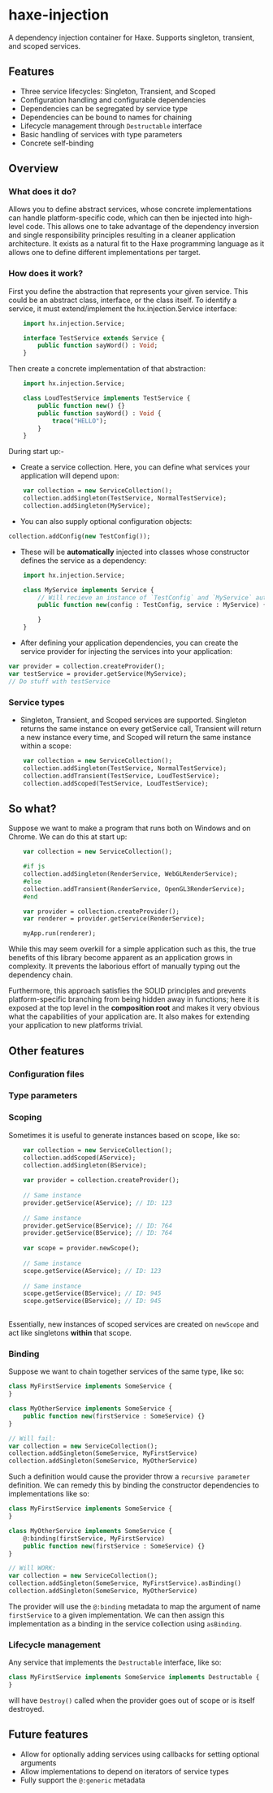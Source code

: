 # haxe-injection

A dependency injection container for Haxe. Supports singleton, transient, and scoped services.

## Features

- Three service lifecycles: Singleton, Transient, and Scoped
- Configuration handling and configurable dependencies
- Dependencies can be segregated by service type
- Dependencies can be bound to names for chaining
- Lifecycle management through `Destructable` interface
- Basic handling of services with type parameters
- Concrete self-binding

## Overview

### What does it do?

Allows you to define abstract services, whose concrete implementations can handle platform-specific code, which can then be injected into high-level code. This allows one to take advantage of the dependency inversion and single responsibility principles resulting in a cleaner application architecture. It exists as a natural fit to the Haxe programming language as it allows one to define different implementations per target.

### How does it work?

First you define the abstraction that represents your given service. This could be an abstract class, interface, or the class itself. To identify a service, it must extend/implement the hx.injection.Service interface:

```haxe
    import hx.injection.Service;

    interface TestService extends Service {
        public function sayWord() : Void;
    }
``` 

Then create a concrete implementation of that abstraction:

```haxe
    import hx.injection.Service;

    class LoudTestService implements TestService {
        public function new() {}
        public function sayWord() : Void {
            trace("HELLO");
        }
    }
``` 

During start up:-

- Create a service collection. Here, you can define what services your application will depend upon:

```haxe
    var collection = new ServiceCollection();
    collection.addSingleton(TestService, NormalTestService);
    collection.addSingleton(MyService);
``` 

- You can also supply optional configuration objects:

```haxe
collection.addConfig(new TestConfig());
```

- These will be **automatically** injected into classes whose constructor defines the service as a dependency:
```haxe
    import hx.injection.Service;

    class MyService implements Service {
        // Will recieve an instance of `TestConfig` and `MyService` automatically:
        public function new(config : TestConfig, service : MyService) {

        }
    }
``` 

- After defining your application dependencies, you can create the service provider for injecting the services into your application:

```haxe
var provider = collection.createProvider();
var testService = provider.getService(MyService);
// Do stuff with testService
```

### Service types
- Singleton, Transient, and Scoped services are supported. Singleton returns the same instance on every getService call, Transient will return a new instance every time, and Scoped will return the same instance within a scope:

```haxe
    var collection = new ServiceCollection();
    collection.addSingleton(TestService, NormalTestService);
    collection.addTransient(TestService, LoudTestService);
    collection.addScoped(TestService, LoudTestService);
```

## So what?

Suppose we want to make a program that runs both on Windows and on Chrome. We can do this at start up:

```haxe
    var collection = new ServiceCollection();

    #if js
    collection.addSingleton(RenderService, WebGLRenderService);
    #else
    collection.addTransient(RenderService, OpenGL3RenderService);
    #end

    var provider = collection.createProvider();
    var renderer = provider.getService(RenderService);

    myApp.run(renderer);
```

While this may seem overkill for a simple application such as this, the true benefits of this library become apparent as an application grows in complexity. It prevents the laborious effort of manually typing out the dependency chain.

Furthermore, this approach satisfies the SOLID principles and prevents platform-specific branching from being hidden away in functions; here it is exposed at the top level in the __composition root__ and makes it very obvious what the capabilities of your application are. It also makes for extending your application to new platforms trivial.

## Other features

### Configuration files

### Type parameters

### Scoping
Sometimes it is useful to generate instances based on scope, like so:

```haxe
    var collection = new ServiceCollection();
    collection.addScoped(AService);
    collection.addSingleton(BService);
    
    var provider = collection.createProvider();
    
    // Same instance
    provider.getService(AService); // ID: 123
    
    // Same instance
    provider.getService(BService); // ID: 764
    provider.getService(BService); // ID: 764
    
    var scope = provider.newScope();
    
    // Same instance
    scope.getService(AService); // ID: 123
    
    // Same instance
    scope.getService(BService); // ID: 945
    scope.getService(BService); // ID: 945
    
```

Essentially, new instances of scoped services are created on `newScope` and act like singletons __within__ that scope.

### Binding

Suppose we want to chain together services of the same type, like so:

```haxe
class MyFirstService implements SomeService {
}

class MyOtherService implements SomeService {
    public function new(firstService : SomeService) {}
}

// Will fail:
var collection = new ServiceCollection();
collection.addSingleton(SomeService, MyFirstService)
collection.addSingleton(SomeService, MyOtherService)
```

Such a definition would cause the provider throw a `recursive parameter` definition. We can remedy this by binding the constructor dependencies to implementations like so:

```haxe
class MyFirstService implements SomeService {
}

class MyOtherService implements SomeService {
    @:binding(firstService, MyFirstService)
    public function new(firstService : SomeService) {}
}

// Will WORK:
var collection = new ServiceCollection();
collection.addSingleton(SomeService, MyFirstService).asBinding()
collection.addSingleton(SomeService, MyOtherService)
```

The provider will use the `@:binding` metadata to map the argument of name `firstService` to a given implementation. We can then assign this implementation as a binding in the service collection using `asBinding`.

### Lifecycle management

Any service that implements the `Destructable` interface, like so:

```haxe
class MyFirstService implements SomeService implements Destructable {
}
```

will have `Destroy()` called when the provider goes out of scope or is itself destroyed.

## Future features
- Allow for optionally adding services using callbacks for setting optional arguments
- Allow implementations to depend on iterators of service types
- Fully support the `@:generic` metadata